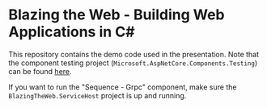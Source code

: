 # Blazing the Web - Building Web Applications in C#
This repository contains the demo code used in the presentation. Note that the component testing project (`Microsoft.AspNetCore.Components.Testing`) can be found [here](https://github.com/SteveSandersonMS/BlazorUnitTestingPrototype).

If you want to run the "Sequence - Grpc" component, make sure the `BlazingTheWeb.ServiceHost` project is up and running.
